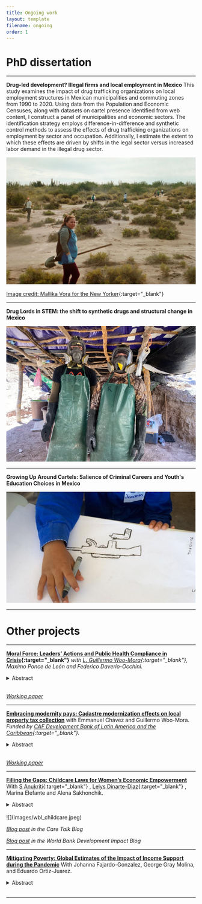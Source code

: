 ```yaml
---
title: Ongoing work
layout: template
filename: ongoing
order: 1
---
```



# PhD dissertation 

---
**Drug-led development? Illegal firms and local employment in Mexico** 
This study examines the impact of drug trafficking organizations on local employment structures in Mexican municipalities and commuting zones from 1990 to 2020. Using data from the Population and Economic Censuses, along with datasets on cartel presence identified from web content, I construct a panel of municipalities and economic sectors. The identification strategy employs difference-in-difference and synthetic control methods to assess the effects of drug trafficking organizations on employment by sector and occupation. Additionally, I estimate the extent to which these effects are driven by shifts in the legal sector versus increased labor demand in the illegal drug sector.

![](images/zatarain_las_rastreadoras.jpeg)

[Image credit: Mallika Vora for the New Yorker](https://www.newyorker.com/news/dispatch/searching-with-the-mothers-of-mexicos-disappeared){:target="_blank"}

---

**Drug Lords in STEM: the shift to synthetic drugs and structural change in Mexico**

![](images/cocina.webp)

---

**Growing Up Around Cartels: Salience of Criminal Careers and Youth's Education Choices in Mexico**

![](images/villa_juarez_crop.png)


---


# Other projects 

---

**[Moral Force: Leaders’ Actions and Public Health Compliance in Crisis](documents/MoralForce_202409.pdf){:target="_blank"}**  *with [L. Guillermo Woo-Mora](woomora.github.io){:target="_blank"}, Maximo Ponce de León and Federico Daverio-Occhini.*
<details>
  <summary> Abstract </summary> 
  <br>
  <blockquote>
    Charismatic leaders shape public sentiment and moral direction but can weaken institutions by prioritizing personal appeal over trust in government. During the COVID-19 pandemic, the Mexican president disregarded his administration’s stay-at-home guidelines. We analyze the impact of his actions on social distancing compliance using granular mobility and electoral data. A dynamic difference-in-difference design reveals increased mobility in pro-president areas, leading to 22% more COVID-19 cases and 30% more deaths. Our findings suggest the president’s example, rather than partisan differences, drove these effects, highlighting the critical need for leaders to align personal conduct with public policy.
  </blockquote>
 </details>
<br>

*[Working paper](documents/MoralForce_202409.pdf)*


---

**[Embracing modernity pays: Cadastre modernization effects on local property tax collection](documents/Draft_CAF.pdf)** with Emmanuel Chávez and Guillermo Woo-Mora.
*Funded by [CAF Development Bank of Latin America and the Caribbean](https://www.caf.com/en/currently/calls/2023/09/call-for-research-proposals-subnational-capacities-and-decentralization-in-latin-america-and-the-caribbean/){:target="_blank"}.*


<details>
  <summary> Abstract </summary> 
  <br>
  <blockquote>
    This paper investigates the impact of the Mexican cadastre modernization program on local property tax revenue. We evaluate a comprehensive modernization initiative, which began in 2010 and included guidelines, technical assistance, and subsidies for local cadastres. Using panel data from 2000 to 2019 and a Difference-in-Differences approach, we find that municipalities adopting the program saw a 10% increase in property tax revenue within five years, rising to 30% after eight years. This effect varies significantly with local state capacity and the coordinating institution implementing the program. The program significantly enhances the state of local cadastres over the long term. Municipalities that adopt the program are more likely to invest in staff training, implement comprehensive cadastral management systems, and digitize their registries. Our results highlight the importance of local capacities and coordination in realizing the benefits of decentralization and modernization policies.
  </blockquote>
 </details>
<br>

*[Working paper](documents/Draft_CAF.pdf)*


---

**[Filling the Gaps: Childcare Laws for Women’s Economic Empowerment](https://elibrary.worldbank.org/doi/abs/10.1596/1813-9450-10492)** With [S Anukriti](https://sites.google.com/view/s-anukriti/home){:target="_blank"} , [Lelys Dinarte-Diaz](https://sites.google.com/view/lelys-dinarte/home){:target="_blank"} , Marina Elefante and Alena Sakhonchik. 

<details>
  <summary> Abstract </summary> 
  <br>
  <blockquote>
    This paper aims to provide global evidence on whether and what attributes of laws governing the provision of childcare services affect women's labor market outcomes. It merges country-year-level data from the World Bank's Women, Business and the Law database, which documents childcare laws across countries, with data on women's labor force participation from ILOSTAT. Using a difference-in-difference estimation framework, the analysis finds that the enactment of childcare laws increases women's labor force participation by 2 percent, on average. Moreover, the effect increases over time, reaching up to 4 percent five years after an enactment. This effect is driven by women who are married, have completed less than primary education, and are between the ages of 35 and 44. Lastly, regulation of the availability and affordability of childcare has a similar impact on female labor force participation, whereas the effect of quality regulation is smaller.
  </blockquote>
 </details>
<br>
![](images/wbl_childcare.jpeg)

*[Blog post](https://www.revaluingcare.org/can-child-care-legislation-increase-womens-participation-in-the-paid-labor-force/) in the Care Talk Blog* 

*[Blog post](https://blogs.worldbank.org/impactevaluations/childcare-regulation-and-womens-participation-labor-force) in the World Bank Development Impact Blog*


---

**[Mitigating Poverty: Global Estimates of the Impact of Income Support during the Pandemic]([documents/Draft_CAF.pdf](https://www.undp.org/sites/g/files/zskgke326/files/2021-07/UNDP-DFS-Mitigating-Poverty-Global-Estimates-of-the-Impact-of-Income-Support-during-the-Pandemic-EN.pdf))** With Johanna Fajardo-Gonzalez, George Gray Molina, and Eduardo Ortiz-Juarez.

<details>
  <summary> Abstract </summary> 
  <br>
  <blockquote>
    This paper reconstructs the full welfare distributions from household surveys of 160 countries, covering
    96.5 percent of the global population, to estimate the pandemic-induced increases in global poverty
    and provide information on the potential short-term effects of income-support programmes on mitigating
    such increases. Crucially, the analysis performs a large-scale simulation by combining the welfare
    distributions with the database of social protection measures of Gentilini et al. (2021) and estimates such
    effects from 72 actual income-support programmes planned or implemented across 41 countries. The
    paper reports three findings: First, the projection of additional extreme poverty, in the absence of income
    support, ranges between 117 million people under a distributive-neutral projection and 168 million
    people under a distributive-regressive projection —which may better reflect how the shock impacted
    poor and vulnerable households. Second, a simulation of the hypothetical effects of a temporary basic
    income with an investment of 0.5 percent of developing countries’ GDP, spread over six months, finds
    that this amount would mitigate to a large extent, at least temporarily, the increase in global poverty
    at both the $1.90- and $3.20-a-day thresholds, although poverty would still increase significantly in the
    poorest regions of the world. Third, the analysis of income-support programmes in 41 countries suggests
    that they may have mitigated, at least temporarily, the overall increase in poverty in upper-middle
    income countries but may have been insufficient to mitigate the increase in poverty at any poverty
    line in low-income countries. Income support likely mitigated 60 percent of the increase in poverty at
    the $3.20-a-day threshold and 20 percent at the $5.50-a-day threshold among lower-middle-income
    countries. This pattern is correlated with the amount of social assistance per capita payments made in
    each country

  </blockquote>
 </details>
<br>

---
